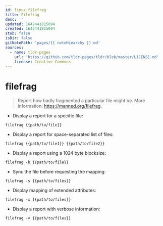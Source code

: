 ```yaml
---
id: linux.filefrag
title: Filefrag
desc: ''
updated: 1642441815094
created: 1642441815094
stub: false
isDir: false
gitNotePath: 'pages/{{ noteHiearchy }}.md'
sources:
  - name: tldr-pages
    url: 'https://github.com/tldr-pages/tldr/blob/master/LICENSE.md'
    license: Creative Commons
---
```

# filefrag

> Report how badly fragmented a particular file might be.
> More information: <https://manned.org/filefrag>.

- Display a report for a specific file:

`filefrag {{path/to/file}}`

- Display a report for space-separated list of files:

`filefrag {{path/to/file1}} {{path/to/file2}}`

- Display a report using a 1024 byte blocksize:

`filefrag -b {{path/to/file}}`

- Sync the file before requesting the mapping:

`filefrag -s {{path/to/files}}`

- Display mapping of extended attributes:

`filefrag -x {{path/to/files}}`

- Display a report with verbose information:

`filefrag -v {{path/to/files}}`

